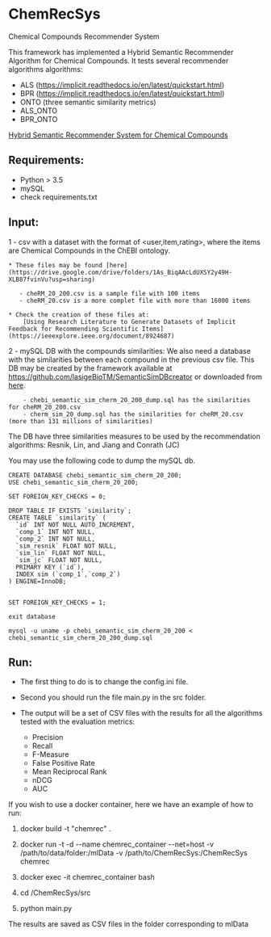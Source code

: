 # ChemRecSys
Chemical Compounds Recommender System

This framework has implemented a Hybrid Semantic Recommender Algorithm for Chemical Compounds. 
It tests several recommender algorithms algorithms:  

* ALS (https://implicit.readthedocs.io/en/latest/quickstart.html)
* BPR (https://implicit.readthedocs.io/en/latest/quickstart.html)
* ONTO (three semantic similarity metrics)
* ALS_ONTO
* BPR_ONTO 

[Hybrid Semantic Recommender System for Chemical Compounds](https://link.springer.com/chapter/10.1007/978-3-030-45442-5_12)
 

## Requirements:
* Python > 3.5
* mySQL
* check requirements.txt


## Input:
1 -  csv with a dataset with the format of <user,item,rating>, where the items are Chemical Compounds in the ChEBI ontology.

    * These files may be found [here](https://drive.google.com/drive/folders/1As_BiqAAcLdUXSY2y49H-XLB87fvinVu?usp=sharing)
        
       - cheRM_20_200.csv is a sample file with 100 items
       - cheRM_20.csv is a more complet file with more than 16000 items 
    
    * Check the creation of these files at:
        [Using Research Literature to Generate Datasets of Implicit Feedback for Recommending Scientific Items](https://ieeexplore.ieee.org/document/8924687)


2 - mySQL DB with the compounds similarities:
We also need a database with the similarities between each compound in the previous csv file. 
This DB may be created by the framework available at https://github.com/lasigeBioTM/SemanticSimDBcreator or downloaded from [here](https://drive.google.com/drive/folders/1As_BiqAAcLdUXSY2y49H-XLB87fvinVu?usp=sharing).

        - chebi_semantic_sim_cherm_20_200_dump.sql has the similarities for cheRM_20_200.csv 
        - cherm_sim_20_dump.sql has the similarities for cheRM_20.csv (more than 131 millions of similarities) 

The DB have three similarities measures to be used by the recommendation algorithms: Resnik, Lin, and Jiang and Conrath (JC)

You may use the following code to dump the mySQL db. 

```
CREATE DATABASE chebi_semantic_sim_cherm_20_200;
USE chebi_semantic_sim_cherm_20_200;

SET FOREIGN_KEY_CHECKS = 0;

DROP TABLE IF EXISTS `similarity`;
CREATE TABLE `similarity` (
  `id` INT NOT NULL AUTO_INCREMENT,
  `comp_1` INT NOT NULL,
  `comp_2` INT NOT NULL,
  `sim_resnik` FLOAT NOT NULL,
  `sim_lin` FLOAT NOT NULL,
  `sim_jc` FLOAT NOT NULL,
  PRIMARY KEY (`id`),
  INDEX sim (`comp_1`,`comp_2`) 
) ENGINE=InnoDB;


SET FOREIGN_KEY_CHECKS = 1;

exit database

mysql -u uname -p chebi_semantic_sim_cherm_20_200 < chebi_semantic_sim_cherm_20_200_dump.sql
```


## Run:

* The first thing to do is to change the config.ini file. 
* Second you should run the file main.py in the src folder. 

* The output will be a set of CSV files with the results for all the algorithms tested with the evaluation metrics:
    * Precision
    * Recall
    * F-Measure
    * False Positive Rate
    * Mean Reciprocal Rank
    * nDCG
    * AUC
    
    
If you wish to use a docker container, here we have an example of how to run:

1) docker build -t "chemrec" .

2) docker run -t -d --name chemrec_container --net=host -v /path/to/data/folder:/mlData -v /path/to/ChemRecSys:/ChemRecSys chemrec

3) docker exec -it chemrec_container bash

4) cd /ChemRecSys/src

5) python main.py
 

The results are saved as CSV files in the folder corresponding to mlData 



